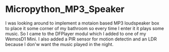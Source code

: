 # Micropython_MP3_Speaker
I was looking around to implement a motaion based MP3 loudspeaker box to place it some corner of my bathroom so every time I enter it it plays some music.
So I came to the DFPlayer modul which I added to one of my WemosD1 Mini.
I also added a PIR sensor for motion detectin and an LDR because I don'w want the music played in the night.
